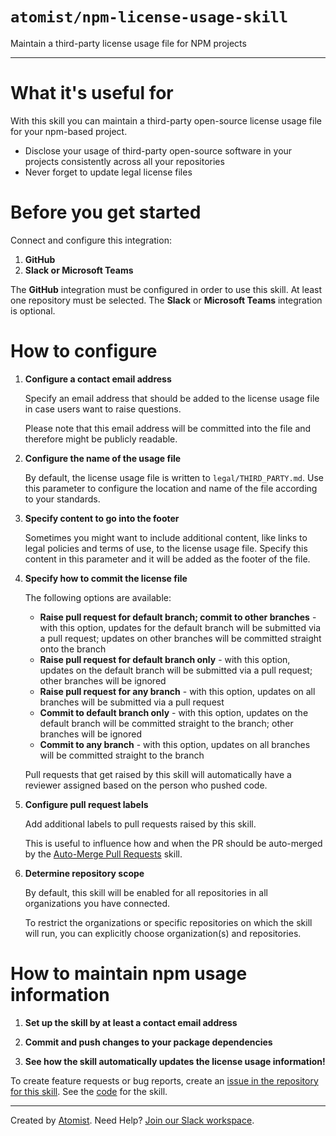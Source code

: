 # `atomist/npm-license-usage-skill`

<!---atomist-skill-description:start--->

Maintain a third-party license usage file for NPM projects

<!---atomist-skill-description:end--->

---

<!---atomist-skill-readme:start--->

# What it's useful for

With this skill you can maintain a third-party open-source license usage file for
your npm-based project.

-   Disclose your usage of third-party open-source software in your projects
    consistently across all your repositories
-   Never forget to update legal license files

# Before you get started

Connect and configure this integration:

1. **GitHub**
1. **Slack or Microsoft Teams**

The **GitHub** integration must be configured in order to use this skill. At
least one repository must be selected. The **Slack** or **Microsoft Teams**
integration is optional.

# How to configure

1. **Configure a contact email address**

    Specify an email address that should be added to the license usage file
    in case users want to raise questions.

    Please note that this email address will be committed into the file and
    therefore might be publicly readable.

1. **Configure the name of the usage file**

    By default, the license usage file is written to `legal/THIRD_PARTY.md`.
    Use this parameter to configure the location and name of the file according
    to your standards.

1. **Specify content to go into the footer**

    Sometimes you might want to include additional content, like links to legal
    policies and terms of use, to the license usage file. Specify this content
    in this parameter and it will be added as the footer of the file.

1. **Specify how to commit the license file**

    The following options are available:

    - **Raise pull request for default branch; commit to other branches** - with
      this option, updates for the default branch will be submitted via
      a pull request; updates on other branches will be committed straight
      onto the branch
    - **Raise pull request for default branch only** - with this option, updates
      on the default branch will be submitted via a pull request; other branches
      will be ignored
    - **Raise pull request for any branch** - with this option, updates on
      all branches will be submitted via a pull request
    - **Commit to default branch only** - with this option, updates on the
      default branch will be committed straight to the branch; other branches
      will be ignored
    - **Commit to any branch** - with this option, updates on all branches will
      be committed straight to the branch

    Pull requests that get raised by this skill will automatically have a reviewer
    assigned based on the person who pushed code.

1. **Configure pull request labels**

    Add additional labels to pull requests raised by this skill.

    This is useful to influence how and when the PR should be auto-merged by the
    [Auto-Merge Pull Requests](https://go.atomist.com/catalog/skills/atomist/github-auto-merge-skill)
    skill.

1. **Determine repository scope**

    By default, this skill will be enabled for all repositories in all
    organizations you have connected.

    To restrict the organizations or specific repositories on which the skill
    will run, you can explicitly choose organization(s) and repositories.

# How to maintain npm usage information

1. **Set up the skill by at least a contact email address**

1. **Commit and push changes to your package dependencies**

1. **See how the skill automatically updates the license usage information!**

To create feature requests or bug reports, create an [issue in the repository for this skill](https://github.com/atomist-skills/npm-license-usage-skill/issues).
See the [code](https://github.com/atomist-skills/npm-license-usage-skill) for the skill.

<!---atomist-skill-readme:end--->

---

Created by [Atomist][atomist].
Need Help? [Join our Slack workspace][slack].

[atomist]: https://atomist.com/ "Atomist - How Teams Deliver Software"
[slack]: https://join.atomist.com/ "Atomist Community Slack"
